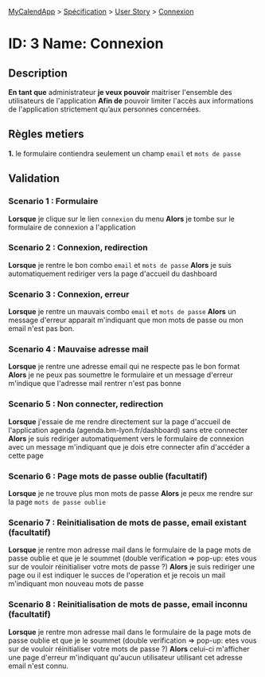 [MyCalendApp](../../README.md) > [Spécification](../specification.md) > [User Story](../user_stories.md) > [Connexion](connexion.md)

# ID: 3 Name: Connexion
## Description
**En tant que** administrateur **je veux pouvoir** maitriser l'ensemble des utilisateurs de l'application **Afin de** pouvoir limiter l'accès aux informations de l'application strictement qu’aux personnes concernées. 

## Règles metiers
**1.** le formulaire contiendra seulement un champ `email` et `mots de passe`

## Validation
### Scenario 1 : Formulaire
**Lorsque** je clique sur le lien `connexion` du menu
**Alors** je tombe sur le formulaire de connexion a l'application
### Scenario 2 : Connexion, redirection
**Lorsque** je rentre le bon combo `email` et `mots de passe`
**Alors** je suis automatiquement rediriger vers la page d'accueil du dashboard 
### Scenario 3 : Connexion, erreur
**Lorsque** je rentre un mauvais combo `email` et `mots de passe`
**Alors** un message d'erreur apparait m'indiquant que mon mots de passe ou mon email n'est pas bon.
### Scenario 4 : Mauvaise adresse mail
**Lorsque** je rentre une adresse email qui ne respecte pas le bon format
**Alors** je ne peux pas soumettre le formulaire et un message d'erreur m'indique que l'adresse mail rentrer n'est pas bonne
### Scenario 5 : Non connecter, redirection
**Lorsque** j'essaie de me rendre directement sur la page d'accueil de l'application agenda (agenda.bm-lyon.fr/dashboard) sans etre connecter
**Alors** je suis rediriger automatiquement vers le formulaire de connexion avec un message m'indiquant que je dois etre connecter afin d'accéder a cette page 

### Scenario 6 : Page mots de passe oublie (facultatif)
**Lorsque** je ne trouve plus mon mots de passe
**Alors** je peux me rendre sur la page `mots de passe oublie`

### Scenario 7 : Reinitialisation de mots de passe, email existant (facultatif)
**Lorsque** je rentre mon adresse mail dans le formulaire de la page mots de passe oublie et que je le soummet (double verification => pop-up: etes vous sur de vouloir réinitialiser votre mots de passe ?) 
**Alors** je suis rediriger une page ou il est indiquer le succes de l'operation et je recois un mail m'indiquant mon nouveau mots de passe

### Scenario 8 : Reinitialisation de mots de passe, email inconnu (facultatif)
**Lorsque** je rentre mon adresse mail dans le formulaire de la page mots de passe oublie et que je le soummet (double verification => pop-up: etes vous sur de vouloir réinitialiser votre mots de passe ?) 
**Alors** celui-ci m'afficher une page d'erreur m'indiquant qu'aucun utilisateur utilisant cet adresse email n'est connu.
